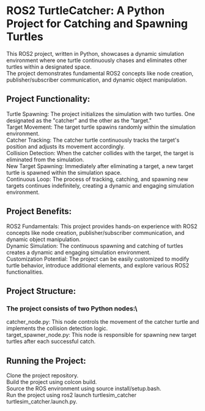 # ROS2 TurtleCatcher: A Python Project for Catching and Spawning Turtles

This ROS2 project, written in Python, showcases a dynamic simulation environment where one turtle continuously chases and eliminates other turtles within a designated space.\
The project demonstrates fundamental ROS2 concepts like node creation, publisher/subscriber communication, and dynamic object manipulation.		

## Project Functionality:
Turtle Spawning: The project initializes the simulation with two turtles. One designated as the "catcher" and the other as the "target."\
Target Movement: The target turtle spawins randomly within the simulation environment.\
Catcher Tracking: The catcher turtle continuously tracks the target's position and adjusts its movement accordingly.\
Collision Detection: When the catcher collides with the target, the target is eliminated from the simulation.\
New Target Spawning: Immediately after eliminating a target, a new target turtle is spawned within the simulation space.\
Continuous Loop: The process of tracking, catching, and spawning new targets continues indefinitely, creating a dynamic and engaging simulation environment.

## Project Benefits:
ROS2 Fundamentals: This project provides hands-on experience with ROS2 concepts like node creation, publisher/subscriber communication, and dynamic object manipulation.\
Dynamic Simulation: The continuous spawning and catching of turtles creates a dynamic and engaging simulation environment.\
Customization Potential: The project can be easily customized to modify turtle behavior, introduce additional elements, and explore various ROS2 functionalities.

## Project Structure:
### The project consists of two Python nodes:\
catcher_node.py: This node controls the movement of the catcher turtle and implements the collision detection logic.\
target_spawner_node.py: This node is responsible for spawning new target turtles after each successful catch.

## Running the Project:
Clone the project repository.\
Build the project using colcon build.\
Source the ROS environment using source install/setup.bash.\
Run the project using ros2 launch turtlesim_catcher turtlesim_catcher.launch.py.
